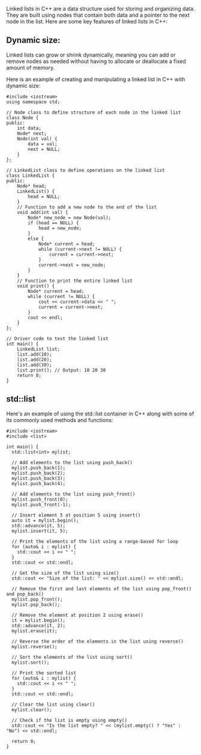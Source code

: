 Linked lists in C++ are a data structure used for storing and organizing data. They are built using nodes that contain both data and a pointer to the next node in the list. Here are some key features of linked lists in C++:

## Dynamic size:
Linked lists can grow or shrink dynamically, meaning you can add or remove nodes as needed without having to allocate or deallocate a fixed amount of memory.

Here is an example of creating and manipulating a linked list in C++ with dynamic size:

```
#include <iostream>
using namespace std;

// Node class to define structure of each node in the linked list
class Node {
public:
    int data;
    Node* next;
    Node(int val) {
        data = val;
        next = NULL;
    }
};

// LinkedList class to define operations on the linked list
class LinkedList {
public:
    Node* head;
    LinkedList() {
        head = NULL;
    }
    // Function to add a new node to the end of the list
    void add(int val) {
        Node* new_node = new Node(val);
        if (head == NULL) {
            head = new_node;
        }
        else {
            Node* current = head;
            while (current->next != NULL) {
                current = current->next;
            }
            current->next = new_node;
        }
    }
    // Function to print the entire linked list
    void print() {
        Node* current = head;
        while (current != NULL) {
            cout << current->data << " ";
            current = current->next;
        }
        cout << endl;
    }
};

// Driver code to test the linked list
int main() {
    LinkedList list;
    list.add(10);
    list.add(20);
    list.add(30);
    list.print(); // Output: 10 20 30
    return 0;
}

```

## std::list
Here's an example of using the std::list container in C++ along with some of its commonly used methods and functions:

```
#include <iostream>
#include <list>

int main() {
  std::list<int> mylist;

  // Add elements to the list using push_back()
  mylist.push_back(1);
  mylist.push_back(2);
  mylist.push_back(3);
  mylist.push_back(4);

  // Add elements to the list using push_front()
  mylist.push_front(0);
  mylist.push_front(-1);

  // Insert element 5 at position 5 using insert()
  auto it = mylist.begin();
  std::advance(it, 5);
  mylist.insert(it, 5);

  // Print the elements of the list using a range-based for loop
  for (auto& i : mylist) {
    std::cout << i << " ";
  }
  std::cout << std::endl;

  // Get the size of the list using size()
  std::cout << "Size of the list: " << mylist.size() << std::endl;

  // Remove the first and last elements of the list using pop_front() and pop_back()
  mylist.pop_front();
  mylist.pop_back();

  // Remove the element at position 2 using erase()
  it = mylist.begin();
  std::advance(it, 2);
  mylist.erase(it);

  // Reverse the order of the elements in the list using reverse()
  mylist.reverse();

  // Sort the elements of the list using sort()
  mylist.sort();

  // Print the sorted list
  for (auto& i : mylist) {
    std::cout << i << " ";
  }
  std::cout << std::endl;

  // Clear the list using clear()
  mylist.clear();

  // Check if the list is empty using empty()
  std::cout << "Is the list empty? " << (mylist.empty() ? "Yes" : "No") << std::endl;

  return 0;
}

```

